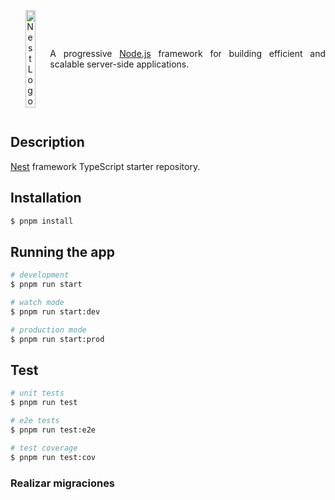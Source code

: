 <div style="display: flex; align-items: center;">
  <p align="center">
    <a href="http://nestjs.com/" target="blank"><img src="https://nestjs.com/img/logo-small.svg" width="50%" alt="Nest Logo" /></a>
  </p>
  <p align="justify">
    A progressive <a href="http://nodejs.org" target="_blank">Node.js</a> framework for building efficient and scalable server-side applications.
  </p>
</div>

## Description

[Nest](https://github.com/nestjs/nest) framework TypeScript starter repository.

## Installation

```bash
$ pnpm install
```

## Running the app

```bash
# development
$ pnpm run start

# watch mode
$ pnpm run start:dev

# production mode
$ pnpm run start:prod
```

## Test

```bash
# unit tests
$ pnpm run test

# e2e tests
$ pnpm run test:e2e

# test coverage
$ pnpm run test:cov
```


### Realizar migraciones
